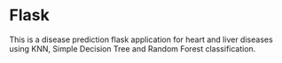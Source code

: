 # Flask
This is a disease prediction flask application for heart and liver diseases using KNN, Simple Decision Tree and Random Forest classification.
